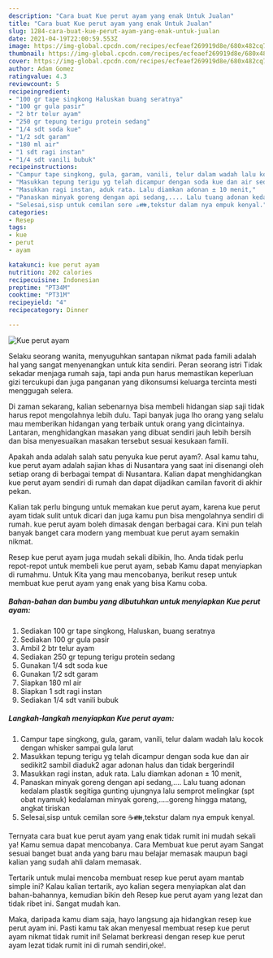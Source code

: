 ```yaml
---
description: "Cara buat Kue perut ayam yang enak Untuk Jualan"
title: "Cara buat Kue perut ayam yang enak Untuk Jualan"
slug: 1284-cara-buat-kue-perut-ayam-yang-enak-untuk-jualan
date: 2021-04-19T22:00:59.553Z
image: https://img-global.cpcdn.com/recipes/ecfeaef269919d8e/680x482cq70/kue-perut-ayam-foto-resep-utama.jpg
thumbnail: https://img-global.cpcdn.com/recipes/ecfeaef269919d8e/680x482cq70/kue-perut-ayam-foto-resep-utama.jpg
cover: https://img-global.cpcdn.com/recipes/ecfeaef269919d8e/680x482cq70/kue-perut-ayam-foto-resep-utama.jpg
author: Adam Gomez
ratingvalue: 4.3
reviewcount: 5
recipeingredient:
- "100 gr tape singkong Haluskan buang seratnya"
- "100 gr gula pasir"
- "2 btr telur ayam"
- "250 gr tepung terigu protein sedang"
- "1/4 sdt soda kue"
- "1/2 sdt garam"
- "180 ml air"
- "1 sdt ragi instan"
- "1/4 sdt vanili bubuk"
recipeinstructions:
- "Campur tape singkong, gula, garam, vanili, telur dalam wadah lalu kocok dengan whisker sampai gula larut"
- "Masukkan tepung terigu yg telah dicampur dengan soda kue dan air sedikit2 sambil diaduk2 agar adonan halus dan tidak bergerindil"
- "Masukkan ragi instan, aduk rata. Lalu diamkan adonan ± 10 menit,"
- "Panaskan minyak goreng dengan api sedang,.... Lalu tuang adonan kedalam plastik segitiga gunting ujungnya lalu semprot melingkar (spt obat nyamuk) kedalaman minyak goreng,.....goreng hingga matang, angkat tiriskan"
- "Selesai,sisp untuk cemilan sore ☕👪,tekstur dalam nya empuk kenyal."
categories:
- Resep
tags:
- kue
- perut
- ayam

katakunci: kue perut ayam 
nutrition: 202 calories
recipecuisine: Indonesian
preptime: "PT34M"
cooktime: "PT31M"
recipeyield: "4"
recipecategory: Dinner

---
```



![Kue perut ayam](https://img-global.cpcdn.com/recipes/ecfeaef269919d8e/680x482cq70/kue-perut-ayam-foto-resep-utama.jpg)

Selaku seorang wanita, menyuguhkan santapan nikmat pada famili adalah hal yang sangat menyenangkan untuk kita sendiri. Peran seorang istri Tidak sekadar menjaga rumah saja, tapi anda pun harus memastikan keperluan gizi tercukupi dan juga panganan yang dikonsumsi keluarga tercinta mesti menggugah selera.

Di zaman  sekarang, kalian sebenarnya bisa membeli hidangan siap saji tidak harus repot mengolahnya lebih dulu. Tapi banyak juga lho orang yang selalu mau memberikan hidangan yang terbaik untuk orang yang dicintainya. Lantaran, menghidangkan masakan yang dibuat sendiri jauh lebih bersih dan bisa menyesuaikan masakan tersebut sesuai kesukaan famili. 



Apakah anda adalah salah satu penyuka kue perut ayam?. Asal kamu tahu, kue perut ayam adalah sajian khas di Nusantara yang saat ini disenangi oleh setiap orang di berbagai tempat di Nusantara. Kalian dapat menghidangkan kue perut ayam sendiri di rumah dan dapat dijadikan camilan favorit di akhir pekan.

Kalian tak perlu bingung untuk memakan kue perut ayam, karena kue perut ayam tidak sulit untuk dicari dan juga kamu pun bisa mengolahnya sendiri di rumah. kue perut ayam boleh dimasak dengan berbagai cara. Kini pun telah banyak banget cara modern yang membuat kue perut ayam semakin nikmat.

Resep kue perut ayam juga mudah sekali dibikin, lho. Anda tidak perlu repot-repot untuk membeli kue perut ayam, sebab Kamu dapat menyiapkan di rumahmu. Untuk Kita yang mau mencobanya, berikut resep untuk membuat kue perut ayam yang enak yang bisa Kamu coba.

<!--inarticleads1-->

##### Bahan-bahan dan bumbu yang dibutuhkan untuk menyiapkan Kue perut ayam:

1. Sediakan 100 gr tape singkong, Haluskan, buang seratnya
1. Sediakan 100 gr gula pasir
1. Ambil 2 btr telur ayam
1. Sediakan 250 gr tepung terigu protein sedang
1. Gunakan 1/4 sdt soda kue
1. Gunakan 1/2 sdt garam
1. Siapkan 180 ml air
1. Siapkan 1 sdt ragi instan
1. Sediakan 1/4 sdt vanili bubuk




<!--inarticleads2-->

##### Langkah-langkah menyiapkan Kue perut ayam:

1. Campur tape singkong, gula, garam, vanili, telur dalam wadah lalu kocok dengan whisker sampai gula larut
1. Masukkan tepung terigu yg telah dicampur dengan soda kue dan air sedikit2 sambil diaduk2 agar adonan halus dan tidak bergerindil
1. Masukkan ragi instan, aduk rata. Lalu diamkan adonan ± 10 menit,
1. Panaskan minyak goreng dengan api sedang,.... Lalu tuang adonan kedalam plastik segitiga gunting ujungnya lalu semprot melingkar (spt obat nyamuk) kedalaman minyak goreng,.....goreng hingga matang, angkat tiriskan
1. Selesai,sisp untuk cemilan sore ☕👪,tekstur dalam nya empuk kenyal.




Ternyata cara buat kue perut ayam yang enak tidak rumit ini mudah sekali ya! Kamu semua dapat mencobanya. Cara Membuat kue perut ayam Sangat sesuai banget buat anda yang baru mau belajar memasak maupun bagi kalian yang sudah ahli dalam memasak.

Tertarik untuk mulai mencoba membuat resep kue perut ayam mantab simple ini? Kalau kalian tertarik, ayo kalian segera menyiapkan alat dan bahan-bahannya, kemudian bikin deh Resep kue perut ayam yang lezat dan tidak ribet ini. Sangat mudah kan. 

Maka, daripada kamu diam saja, hayo langsung aja hidangkan resep kue perut ayam ini. Pasti kamu tak akan menyesal membuat resep kue perut ayam nikmat tidak rumit ini! Selamat berkreasi dengan resep kue perut ayam lezat tidak rumit ini di rumah sendiri,oke!.

